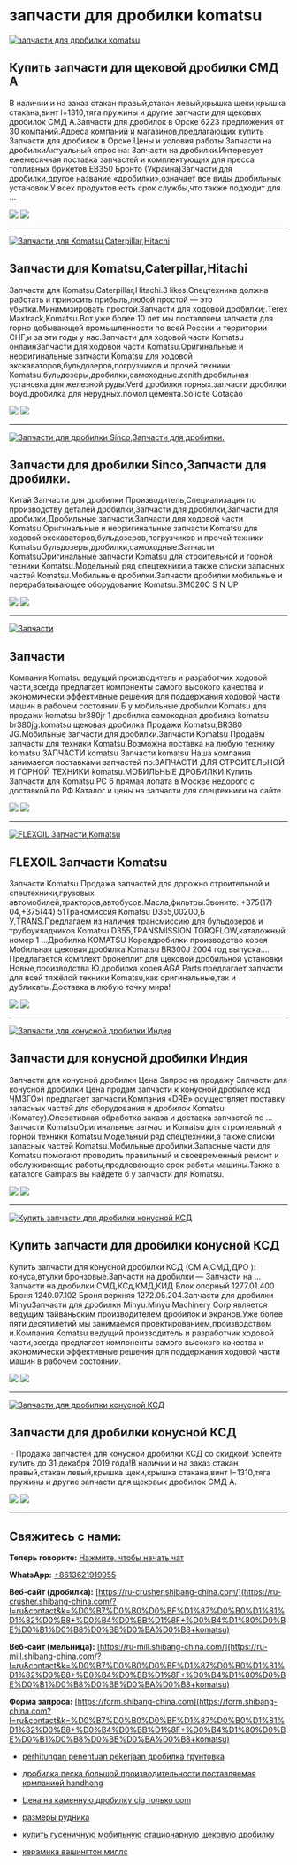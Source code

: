 # запчасти для дробилки komatsu

<a href="https://swt.shibang-china.com/?l=ru&img&k=%D0%B7%D0%B0%D0%BF%D1%87%D0%B0%D1%81%D1%82%D0%B8+%D0%B4%D0%BB%D1%8F+%D0%B4%D1%80%D0%BE%D0%B1%D0%B8%D0%BB%D0%BA%D0%B8+komatsu" target="_blank">![запчасти для дробилки komatsu](http://static.shibang-china.com/all-800x300/22.jpg)</a>

## Купить запчасти для щековой дробилки СМД А
В наличии и на заказ стакан правый,стакан левый,крышка щеки,крышка стакана,винт l=1310,тяга пружины и другие запчасти для щековых дробилок СМД А.Запчасти для дробилок в Орске 6223 предложения от 30 компаний.Адреса компаний и магазинов,предлагающих купить Запчасти для дробилок в Орске.Цены и условия работы.Запчасти на дробилкиАктуальный спрос на: Запчасти на дробилки.Интересует ежемесячная поставка запчастей и комплектующих для пресса топливных брикетов ЕВ350 Бронто (Украина)Запчасти для дробилки,другое название &#171;дробилки&#187;,означает все виды дробильных установок.У всех продуктов есть срок службы,что также подходит для …


<a href="https://whatsapp.shibangsoft.com/WhatsApp.php" target="_blank" title="WhatsApp">![](http://static.shibang-china.com/icon/whatsapp.png)</a> <a href="https://swt.shibang-china.com/?l=ru&icon&k=%D0%B7%D0%B0%D0%BF%D1%87%D0%B0%D1%81%D1%82%D0%B8+%D0%B4%D0%BB%D1%8F+%D0%B4%D1%80%D0%BE%D0%B1%D0%B8%D0%BB%D0%BA%D0%B8+komatsu" target="_blank">![](http://static.shibang-china.com/icon/chat-ru.png)</a>

---

<a href="https://swt.shibang-china.com/?l=ru&img&k=%D0%B7%D0%B0%D0%BF%D1%87%D0%B0%D1%81%D1%82%D0%B8+%D0%B4%D0%BB%D1%8F+%D0%B4%D1%80%D0%BE%D0%B1%D0%B8%D0%BB%D0%BA%D0%B8+komatsu" target="_blank">![Запчасти для Komatsu,Caterpillar,Hitachi](http://static.shibang-china.com/all-800x300/39.jpg)</a>

## Запчасти для Komatsu,Caterpillar,Hitachi
Запчасти для Komatsu,Caterpillar,Hitachi.3 likes.Спецтехника должна работать и приносить прибыль,любой простой — это убытки.Минимизировать простой.Запчасти для ходовой дробилки;.Terex Maxtrack,Komatsu.Вот уже более 10 лет мы поставляем запчасти для горно добывающей промышленности по всей России и территории СНГ,и за эти годы у нас.Запчасти для ходовой части Komatsu онлайнЗапчасти для ходовой части Komatsu.Оригинальные и неоригинальные запчасти Komatsu для ходовой экскаваторов,бульдозеров,погрузчиков и прочей техники Komatsu.бульдозеры,дробилки,самоходные.zenith дробильная установка для железной руды.Verd дробилки горных.запчасти дробилки boyd.дробилка для нерудных.помол цемента.Solicite Cota&#231;&#227;o


<a href="https://whatsapp.shibangsoft.com/WhatsApp.php" target="_blank" title="WhatsApp">![](http://static.shibang-china.com/icon/whatsapp.png)</a> <a href="https://swt.shibang-china.com/?l=ru&icon&k=%D0%B7%D0%B0%D0%BF%D1%87%D0%B0%D1%81%D1%82%D0%B8+%D0%B4%D0%BB%D1%8F+%D0%B4%D1%80%D0%BE%D0%B1%D0%B8%D0%BB%D0%BA%D0%B8+komatsu" target="_blank">![](http://static.shibang-china.com/icon/chat-ru.png)</a>

---

<a href="https://swt.shibang-china.com/?l=ru&img&k=%D0%B7%D0%B0%D0%BF%D1%87%D0%B0%D1%81%D1%82%D0%B8+%D0%B4%D0%BB%D1%8F+%D0%B4%D1%80%D0%BE%D0%B1%D0%B8%D0%BB%D0%BA%D0%B8+komatsu" target="_blank">![Запчасти для дробилки Sinco,Запчасти для дробилки.](http://static.shibang-china.com/all-800x300/313.jpg)</a>

## Запчасти для дробилки Sinco,Запчасти для дробилки.
Китай Запчасти для дробилки Производитель,Специализация по производству деталей дробилки,Запчасти для дробилки,Запчасти для дробилки,Дробильные запчасти.Запчасти для ходовой части Komatsu.Оригинальные и неоригинальные запчасти Komatsu для ходовой экскаваторов,бульдозеров,погрузчиков и прочей техники Komatsu.бульдозеры,дробилки,самоходные.Запчасти KomatsuОригинальные запчасти Komatsu для строительной и горной техники Komatsu.Модельный ряд спецтехники,а также списки запасных частей Komatsu.Мобильные дробилки.Запчасти дробилки мобильные и перерабатывающее оборудование Komatsu.BM020C S N UP


<a href="https://whatsapp.shibangsoft.com/WhatsApp.php" target="_blank" title="WhatsApp">![](http://static.shibang-china.com/icon/whatsapp.png)</a> <a href="https://swt.shibang-china.com/?l=ru&icon&k=%D0%B7%D0%B0%D0%BF%D1%87%D0%B0%D1%81%D1%82%D0%B8+%D0%B4%D0%BB%D1%8F+%D0%B4%D1%80%D0%BE%D0%B1%D0%B8%D0%BB%D0%BA%D0%B8+komatsu" target="_blank">![](http://static.shibang-china.com/icon/chat-ru.png)</a>

---

<a href="https://swt.shibang-china.com/?l=ru&img&k=%D0%B7%D0%B0%D0%BF%D1%87%D0%B0%D1%81%D1%82%D0%B8+%D0%B4%D0%BB%D1%8F+%D0%B4%D1%80%D0%BE%D0%B1%D0%B8%D0%BB%D0%BA%D0%B8+komatsu" target="_blank">![Запчасти](http://static.shibang-china.com/all-800x300/409.jpg)</a>

## Запчасти
Компания Komatsu ведущий производитель и разработчик ходовой части,всегда предлагает компоненты самого высокого качества и экономически эффективные решения для поддержания ходовой части машин в рабочем состоянии.Б у мобильные дробилки Komatsu для продажи komatsu br380jr 1 дробилка самоходная дробилка komatsu br380jg.komatsu щековая дробилка Продажи Komatsu,BR380 JG.Мобильные запчасти для дробилки.Запчасти Komatsu Продаём запчасти для техники Komatsu.Возможна поставка на любую технику komatsu ЗАПЧАСТИ komatsu Запчасти komatsu Наша компания занимается поставками запчастей по.ЗАПЧАСТИ ДЛЯ СТРОИТЕЛЬНОЙ И ГОРНОЙ ТЕХНИКИ komatsu.МОБИЛЬНЫЕ ДРОБИЛКИ.Купить Запчасти для Komatsu PC 6 прямая лопата в Москве недорого с доставкой по РФ.Каталог и цены на запчасти для спецтехники на сайте.


<a href="https://whatsapp.shibangsoft.com/WhatsApp.php" target="_blank" title="WhatsApp">![](http://static.shibang-china.com/icon/whatsapp.png)</a> <a href="https://swt.shibang-china.com/?l=ru&icon&k=%D0%B7%D0%B0%D0%BF%D1%87%D0%B0%D1%81%D1%82%D0%B8+%D0%B4%D0%BB%D1%8F+%D0%B4%D1%80%D0%BE%D0%B1%D0%B8%D0%BB%D0%BA%D0%B8+komatsu" target="_blank">![](http://static.shibang-china.com/icon/chat-ru.png)</a>

---

<a href="https://swt.shibang-china.com/?l=ru&img&k=%D0%B7%D0%B0%D0%BF%D1%87%D0%B0%D1%81%D1%82%D0%B8+%D0%B4%D0%BB%D1%8F+%D0%B4%D1%80%D0%BE%D0%B1%D0%B8%D0%BB%D0%BA%D0%B8+komatsu" target="_blank">![FLEXOIL Запчасти Komatsu](http://static.shibang-china.com/all-800x300/1467.jpg)</a>

## FLEXOIL Запчасти Komatsu
Запчасти Komatsu.Продажа запчастей для дорожно строительной и спецтехники,грузовых автомобилей,тракторов,автобусов.Масла,фильтры.Звоните: +375(17) 04,+375(44) 51Трансмиссия Komatsu D355,00200,Б У,TRANS.Предлагаем из наличия трансмиссию для бульдозеров и трубоукладчиков Komatsu D355,TRANSMISSION TORQFLOW,каталожный номер 1 …Дробилка KOMATSU Кореядробилки производство корея Мобильная щековая дробилка Komatsu BR300J 2004 год выпуска.… Предлагается комплект бронеплит для щековой дробильной установки Новые,производства Ю.дробилка корея.AGA Parts предлагает запчасти для всей тяжёлой техники Komatsu,как оригинальные,так и дубликаты.Доставка в любую точку мира!


<a href="https://whatsapp.shibangsoft.com/WhatsApp.php" target="_blank" title="WhatsApp">![](http://static.shibang-china.com/icon/whatsapp.png)</a> <a href="https://swt.shibang-china.com/?l=ru&icon&k=%D0%B7%D0%B0%D0%BF%D1%87%D0%B0%D1%81%D1%82%D0%B8+%D0%B4%D0%BB%D1%8F+%D0%B4%D1%80%D0%BE%D0%B1%D0%B8%D0%BB%D0%BA%D0%B8+komatsu" target="_blank">![](http://static.shibang-china.com/icon/chat-ru.png)</a>

---

<a href="https://swt.shibang-china.com/?l=ru&img&k=%D0%B7%D0%B0%D0%BF%D1%87%D0%B0%D1%81%D1%82%D0%B8+%D0%B4%D0%BB%D1%8F+%D0%B4%D1%80%D0%BE%D0%B1%D0%B8%D0%BB%D0%BA%D0%B8+komatsu" target="_blank">![Запчасти для конусной дробилки Индия](http://static.shibang-china.com/all-800x300/995.jpg)</a>

## Запчасти для конусной дробилки Индия
Запчасти для конусной дробилки Цена Запрос на продажу Запчасти для конусной дробилки Цена продам запчасти к конусной дробилке ксд ЧМЗГО&#187;) предлагает запчасти.Компания &#171;DRB&#187; осуществляет поставку запасных частей для оборудования и дробилок Komatsu (Коматсу).Оперативная обработка заказа и доставка запчастей по …Запчасти KomatsuОригинальные запчасти Komatsu для строительной и горной техники Komatsu.Модельный ряд спецтехники,а также списки запасных частей Komatsu.Мобильные дробилки.Запасные части для Komatsu помогают проводить правильный и своевременный ремонт и обслуживающие работы,продлевающие срок работы машины.Также в каталоге Gampats вы найдете б у запчасти для Komatsu.


<a href="https://whatsapp.shibangsoft.com/WhatsApp.php" target="_blank" title="WhatsApp">![](http://static.shibang-china.com/icon/whatsapp.png)</a> <a href="https://swt.shibang-china.com/?l=ru&icon&k=%D0%B7%D0%B0%D0%BF%D1%87%D0%B0%D1%81%D1%82%D0%B8+%D0%B4%D0%BB%D1%8F+%D0%B4%D1%80%D0%BE%D0%B1%D0%B8%D0%BB%D0%BA%D0%B8+komatsu" target="_blank">![](http://static.shibang-china.com/icon/chat-ru.png)</a>

---

<a href="https://swt.shibang-china.com/?l=ru&img&k=%D0%B7%D0%B0%D0%BF%D1%87%D0%B0%D1%81%D1%82%D0%B8+%D0%B4%D0%BB%D1%8F+%D0%B4%D1%80%D0%BE%D0%B1%D0%B8%D0%BB%D0%BA%D0%B8+komatsu" target="_blank">![Купить запчасти для дробилки конусной КСД](http://static.shibang-china.com/all-800x300/1165.jpg)</a>

## Купить запчасти для дробилки конусной КСД
Купить запчасти для конусной дробилки КСД (СМ А,СМД,ДРО ): конуса,втулки бронзовые.Запчасти на дробилки — Запчасти на … Запчасти на дробилки СМД,КСд,КМД,КИД Блок опорный 1277.01.400 Броня 1240.07.102 Броня верхняя 1272.05.204.Запчасти для дробилки MinyuЗапчасти для дробилки Minyu.Minyu Machinery Corp.является ведущим тайваньским производителем дробилок и экранов.Уже более пяти десятилетий мы занимаемся проектированием,производством и.Компания Komatsu ведущий производитель и разработчик ходовой части,всегда предлагает компоненты самого высокого качества и экономически эффективные решения для поддержания ходовой части машин в рабочем состоянии.


<a href="https://whatsapp.shibangsoft.com/WhatsApp.php" target="_blank" title="WhatsApp">![](http://static.shibang-china.com/icon/whatsapp.png)</a> <a href="https://swt.shibang-china.com/?l=ru&icon&k=%D0%B7%D0%B0%D0%BF%D1%87%D0%B0%D1%81%D1%82%D0%B8+%D0%B4%D0%BB%D1%8F+%D0%B4%D1%80%D0%BE%D0%B1%D0%B8%D0%BB%D0%BA%D0%B8+komatsu" target="_blank">![](http://static.shibang-china.com/icon/chat-ru.png)</a>

---

<a href="https://swt.shibang-china.com/?l=ru&img&k=%D0%B7%D0%B0%D0%BF%D1%87%D0%B0%D1%81%D1%82%D0%B8+%D0%B4%D0%BB%D1%8F+%D0%B4%D1%80%D0%BE%D0%B1%D0%B8%D0%BB%D0%BA%D0%B8+komatsu" target="_blank">![Запчасти для дробилки конусной КСД](http://static.shibang-china.com/all-800x300/39.jpg)</a>

## Запчасти для дробилки конусной КСД
&nbsp;&#0183;&#32;Продажа запчастей для конусной дробилки КСД со скидкой! Успейте купить до 31 декабря 2019 года!В наличии и на заказ стакан правый,стакан левый,крышка щеки,крышка стакана,винт l=1310,тяга пружины и другие запчасти для щековых дробилок СМД А.

<a href="https://whatsapp.shibangsoft.com/WhatsApp.php" target="_blank" title="WhatsApp">![](http://static.shibang-china.com/icon/whatsapp.png)</a> <a href="https://swt.shibang-china.com/?l=ru&icon&k=%D0%B7%D0%B0%D0%BF%D1%87%D0%B0%D1%81%D1%82%D0%B8+%D0%B4%D0%BB%D1%8F+%D0%B4%D1%80%D0%BE%D0%B1%D0%B8%D0%BB%D0%BA%D0%B8+komatsu" target="_blank">![](http://static.shibang-china.com/icon/chat-ru.png)</a>

---
## Свяжитесь с нами:

**Теперь говорите:** [Нажмите, чтобы начать чат](https://swt.shibang-china.com?l=ru&contact&k=%D0%B7%D0%B0%D0%BF%D1%87%D0%B0%D1%81%D1%82%D0%B8+%D0%B4%D0%BB%D1%8F+%D0%B4%D1%80%D0%BE%D0%B1%D0%B8%D0%BB%D0%BA%D0%B8+komatsu)

**WhatsApp:**  [+8613621919955](https://whatsapp.shibangsoft.com/WhatsApp.php)

**Веб-сайт (дробилка):** [https://ru-crusher.shibang-china.com/](https://ru-crusher.shibang-china.com/?l=ru&contact&k=%D0%B7%D0%B0%D0%BF%D1%87%D0%B0%D1%81%D1%82%D0%B8+%D0%B4%D0%BB%D1%8F+%D0%B4%D1%80%D0%BE%D0%B1%D0%B8%D0%BB%D0%BA%D0%B8+komatsu)

**Веб-сайт (мельница):** [https://ru-mill.shibang-china.com/](https://ru-mill.shibang-china.com/?l=ru&contact&k=%D0%B7%D0%B0%D0%BF%D1%87%D0%B0%D1%81%D1%82%D0%B8+%D0%B4%D0%BB%D1%8F+%D0%B4%D1%80%D0%BE%D0%B1%D0%B8%D0%BB%D0%BA%D0%B8+komatsu)

**Форма запроса:** [https://form.shibang-china.com](https://form.shibang-china.com?l=ru&contact&k=%D0%B7%D0%B0%D0%BF%D1%87%D0%B0%D1%81%D1%82%D0%B8+%D0%B4%D0%BB%D1%8F+%D0%B4%D1%80%D0%BE%D0%B1%D0%B8%D0%BB%D0%BA%D0%B8+komatsu)

* [perhitungan penentuan pekerjaan дробилка грунтовка](../124/perhitungan%20penentuan%20pekerjaan%20%D0%B4%D1%80%D0%BE%D0%B1%D0%B8%D0%BB%D0%BA%D0%B0%20%D0%B3%D1%80%D1%83%D0%BD%D1%82%D0%BE%D0%B2%D0%BA%D0%B0.md)

* [дробилка песка большой производительности поставляемая компанией handhong](../125/%D0%B4%D1%80%D0%BE%D0%B1%D0%B8%D0%BB%D0%BA%D0%B0%20%D0%BF%D0%B5%D1%81%D0%BA%D0%B0%20%D0%B1%D0%BE%D0%BB%D1%8C%D1%88%D0%BE%D0%B9%20%D0%BF%D1%80%D0%BE%D0%B8%D0%B7%D0%B2%D0%BE%D0%B4%D0%B8%D1%82%D0%B5%D0%BB%D1%8C%D0%BD%D0%BE%D1%81%D1%82%D0%B8%20%D0%BF%D0%BE%D1%81%D1%82%D0%B0%D0%B2%D0%BB%D1%8F%D0%B5%D0%BC%D0%B0%D1%8F%20%D0%BA%D0%BE%D0%BC%D0%BF%D0%B0%D0%BD%D0%B8%D0%B5%D0%B9%20handhong.md)

* [Цена на каменную дробилку cig только com](../124/%D0%A6%D0%B5%D0%BD%D0%B0%20%D0%BD%D0%B0%20%D0%BA%D0%B0%D0%BC%D0%B5%D0%BD%D0%BD%D1%83%D1%8E%20%D0%B4%D1%80%D0%BE%D0%B1%D0%B8%D0%BB%D0%BA%D1%83%20cig%20%D1%82%D0%BE%D0%BB%D1%8C%D0%BA%D0%BE%20com.md)

* [размеры рудника](../124/%D1%80%D0%B0%D0%B7%D0%BC%D0%B5%D1%80%D1%8B%20%D1%80%D1%83%D0%B4%D0%BD%D0%B8%D0%BA%D0%B0.md)

* [купить гусеничную мобильную стационарную щековую дробилку](../125/%D0%BA%D1%83%D0%BF%D0%B8%D1%82%D1%8C%20%D0%B3%D1%83%D1%81%D0%B5%D0%BD%D0%B8%D1%87%D0%BD%D1%83%D1%8E%20%D0%BC%D0%BE%D0%B1%D0%B8%D0%BB%D1%8C%D0%BD%D1%83%D1%8E%20%D1%81%D1%82%D0%B0%D1%86%D0%B8%D0%BE%D0%BD%D0%B0%D1%80%D0%BD%D1%83%D1%8E%20%D1%89%D0%B5%D0%BA%D0%BE%D0%B2%D1%83%D1%8E%20%D0%B4%D1%80%D0%BE%D0%B1%D0%B8%D0%BB%D0%BA%D1%83.md)

* [керамика вашингтон миллс](../125/%D0%BA%D0%B5%D1%80%D0%B0%D0%BC%D0%B8%D0%BA%D0%B0%20%D0%B2%D0%B0%D1%88%D0%B8%D0%BD%D0%B3%D1%82%D0%BE%D0%BD%20%D0%BC%D0%B8%D0%BB%D0%BB%D1%81.md)